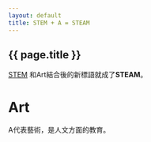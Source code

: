 ```yaml
---
layout: default
title: STEM + A = STEAM
---
```


## {{ page.title }}

[STEM](../STEM) 和Art結合後的新標語就成了**STEAM**。

# Art

A代表藝術，是人文方面的教育。
